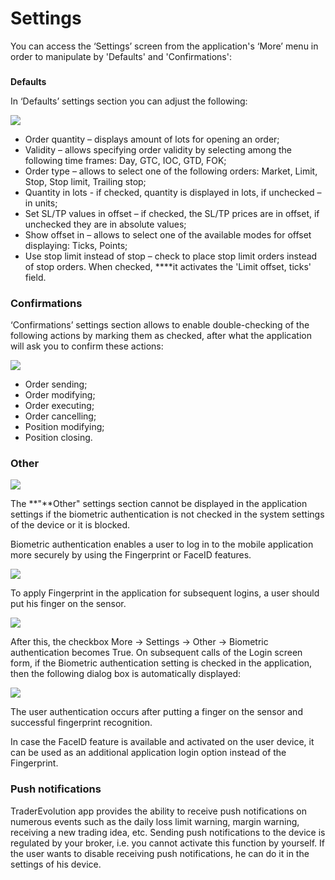 # Settings

You can access the ‘Settings’ screen from the application's ‘More’ menu in order to manipulate by 'Defaults' and 'Confirmations':

### **Defaults**

In ‘Defaults’ settings section you can adjust the following:

![](../../../.gitbook/assets/1%20%28148%29.png)

* Order quantity – displays amount of lots for opening an order;
* Validity – allows specifying order validity by selecting among the following time frames: Day, GTC, IOC, GTD, FOK;
* Order type – allows to select one of the following orders: Market, Limit, Stop, Stop limit, Trailing stop;
* Quantity in lots - if checked, quantity is displayed in lots, if unchecked – in units;
* Set SL/TP values in offset – if checked, the SL/TP prices are in offset, if unchecked they are in absolute values;
* Show offset in – allows to select one of the available modes for offset displaying: Ticks, Points;
* Use stop limit instead of stop – check to place stop limit orders instead of stop orders. When checked, ****it activates the 'Limit offset, ticks' field.

### **Confirmations**

‘Confirmations’ settings section allows to enable double-checking of the following actions by marking them as checked, after what the application will ask you to confirm these actions:

![](../../../.gitbook/assets/2%20%2896%29.png)

* Order sending;
* Order modifying;
* Order executing;
* Order cancelling;
* Position modifying;
* Position closing.

### Other

![](../../../.gitbook/assets/simulator-screen-shot-iphone-8-2020-09-14-at-13.49.05.png)

The **"**Other" settings section cannot be displayed in the application settings if the biometric authentication is not checked in the system settings of the device or it is blocked. 

Biometric authentication enables a user to log in to the mobile application more securely by using the Fingerprint or FaceID features.

![](../../../.gitbook/assets/simulator-screen-shot-iphone-8-2020-09-08-at-15.59.48.png)

To apply Fingerprint in the application for subsequent logins, a user should put his finger on the sensor.

![](../../../.gitbook/assets/111111111.png)

After this, the checkbox More -&gt; Settings -&gt; Other -&gt; Biometric authentication becomes True. On subsequent calls of the Login screen form, if the Biometric authentication setting is checked in the application, then the following dialog box is automatically displayed:

![](../../../.gitbook/assets/simulator-screen-shot-iphone-8-2020-09-08-at-16.00.37.png)

The user authentication occurs after putting a finger on the sensor and successful fingerprint recognition.

In case the FaceID feature is available and activated on the user device, it can be used as an additional application login option instead of the Fingerprint.

### Push notifications

TraderEvolution app provides the ability to receive push notifications on numerous events such as the daily loss limit warning, margin warning, receiving a new trading idea, etc. Sending push notifications to the device is regulated by your broker, i.e. you cannot activate this function by yourself. If the user wants to disable receiving push notifications, he can do it in the settings of his device.

